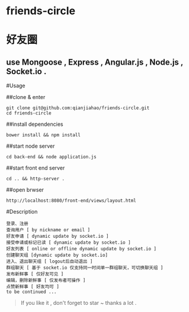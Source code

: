 # friends-circle

# 好友圈

## use Mongoose , Express , Angular.js , Node.js , Socket.io .

#Usage

##clone & enter

    git clone git@github.com:qianjiahao/friends-circle.git
    cd friends-circle

##install dependencies

	bower install && npm install
    
##start node server

    cd back-end && node application.js
    
##start front end server

    cd .. && http-server .
    
##open brwser

    http://localhost:8080/front-end/views/layout.html

#Description
  
    登录、注册
    查询用户 [ by nickname or email ]
    好友申请 [ dynamic update by socket.io ]
    接受申请或标记已读 [ dynamic update by socket.io ]
    好友列表 [ online or offline dynamic update by socket.io ]
    创建聊天组 [dynamic update by socket.io]
    进入、退出聊天组 [ logout后自动退出 ]
    群组聊天 [ 基于 socket.io 仅支持同一时间单一群组聊天，可切换聊天组 ]
    发布新鲜事 [ 仅好友可见 ]
    编辑，删除新鲜事 [ 仅发布者可操作 ]
    点赞新鲜事 [ 好友均可 ]
    to be continued ...


> If you like it , don't forget to star ~ thanks a lot .

